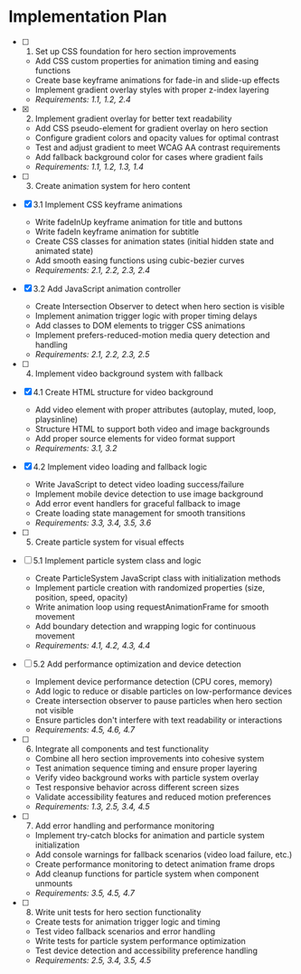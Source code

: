 # Implementation Plan

- [ ] 1. Set up CSS foundation for hero section improvements
  - Add CSS custom properties for animation timing and easing functions
  - Create base keyframe animations for fade-in and slide-up effects
  - Implement gradient overlay styles with proper z-index layering
  - _Requirements: 1.1, 1.2, 2.4_

- [x] 2. Implement gradient overlay for better text readability
  - Add CSS pseudo-element for gradient overlay on hero section
  - Configure gradient colors and opacity values for optimal contrast
  - Test and adjust gradient to meet WCAG AA contrast requirements
  - Add fallback background color for cases where gradient fails
  - _Requirements: 1.1, 1.2, 1.3, 1.4_

- [ ] 3. Create animation system for hero content
- [x] 3.1 Implement CSS keyframe animations
  - Write fadeInUp keyframe animation for title and buttons
  - Write fadeIn keyframe animation for subtitle
  - Create CSS classes for animation states (initial hidden state and animated state)
  - Add smooth easing functions using cubic-bezier curves
  - _Requirements: 2.1, 2.2, 2.3, 2.4_

- [x] 3.2 Add JavaScript animation controller
  - Create Intersection Observer to detect when hero section is visible
  - Implement animation trigger logic with proper timing delays
  - Add classes to DOM elements to trigger CSS animations
  - Implement prefers-reduced-motion media query detection and handling
  - _Requirements: 2.1, 2.2, 2.3, 2.5_

- [ ] 4. Implement video background system with fallback
- [x] 4.1 Create HTML structure for video background
  - Add video element with proper attributes (autoplay, muted, loop, playsinline)
  - Structure HTML to support both video and image backgrounds
  - Add proper source elements for video format support
  - _Requirements: 3.1, 3.2_

- [x] 4.2 Implement video loading and fallback logic
  - Write JavaScript to detect video loading success/failure
  - Implement mobile device detection to use image background
  - Add error event handlers for graceful fallback to image
  - Create loading state management for smooth transitions
  - _Requirements: 3.3, 3.4, 3.5, 3.6_

- [ ] 5. Create particle system for visual effects
- [ ] 5.1 Implement particle system class and logic
  - Create ParticleSystem JavaScript class with initialization methods
  - Implement particle creation with randomized properties (size, position, speed, opacity)
  - Write animation loop using requestAnimationFrame for smooth movement
  - Add boundary detection and wrapping logic for continuous movement
  - _Requirements: 4.1, 4.2, 4.3, 4.4_

- [ ] 5.2 Add performance optimization and device detection
  - Implement device performance detection (CPU cores, memory)
  - Add logic to reduce or disable particles on low-performance devices
  - Create intersection observer to pause particles when hero section not visible
  - Ensure particles don't interfere with text readability or interactions
  - _Requirements: 4.5, 4.6, 4.7_

- [ ] 6. Integrate all components and test functionality
  - Combine all hero section improvements into cohesive system
  - Test animation sequence timing and ensure proper layering
  - Verify video background works with particle system overlay
  - Test responsive behavior across different screen sizes
  - Validate accessibility features and reduced motion preferences
  - _Requirements: 1.3, 2.5, 3.4, 4.5_

- [ ] 7. Add error handling and performance monitoring
  - Implement try-catch blocks for animation and particle system initialization
  - Add console warnings for fallback scenarios (video load failure, etc.)
  - Create performance monitoring to detect animation frame drops
  - Add cleanup functions for particle system when component unmounts
  - _Requirements: 3.5, 4.5, 4.7_

- [ ] 8. Write unit tests for hero section functionality
  - Create tests for animation trigger logic and timing
  - Test video fallback scenarios and error handling
  - Write tests for particle system performance optimization
  - Test device detection and accessibility preference handling
  - _Requirements: 2.5, 3.4, 3.5, 4.5_